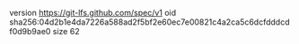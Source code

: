 version https://git-lfs.github.com/spec/v1
oid sha256:04d2b1e4da7226a588ad2f5bf2e60ec7e00821c4a2ca5c6dcfdddcdf0d9b9ae0
size 62
